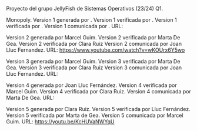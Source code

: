 Proyecto del grupo JellyFish de Sistemas Operativos (23/24) Q1.

Monopoly.
Version 1 generada por .
Version 1 verificada por .
Version 1 verificada por .
Version 1 comunicada por .
URL: 

Version 2 generada por Marcel Guim.
Version 2 verificada por Marta De Gea.
Version 2 verificada por Clara Ruiz
Version 2 comunicada por Joan Lluc Fernandez.
URL: https://www.youtube.com/watch?v=wKOUrx6Y5wo

Version 3 generada por Marcel Guim.
Version 3 verificada por Marta De Gea.
Version 3 verificada por Clara Ruiz
Version 3 comunicada por Joan Lluc Fernandez.
URL: 

Version 4 generada por Joan Lluc Fernández.
Version 4 verificada por Marcel Guim.
Version 4 verificada por Clara Ruiz.
Version 4 comunicada por Marta De Gea.
URL: 

Version 5 generada por Clara Ruiz.
Version 5 verificada por Lluc Fernández.
Version 5 verificada por Marta de Gea.
Version 5 comunicada por Marcel Guim.
URL: https://youtu.be/KcHUVaNWYqU
